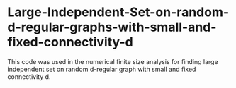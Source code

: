 # Large-Independent-Set-on-random-d-regular-graphs-with-small-and-fixed-connectivity-d
This code was used in the numerical finite size analysis for finding large independent set on random d-regular graph 
with small and fixed connectivity d. 
